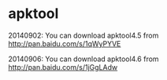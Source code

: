 apktool
=======
20140902: You can download apktool4.5 from http://pan.baidu.com/s/1qWyPYVE

20140906: You can download apktool4.6 from http://pan.baidu.com/s/1jGgLAdw